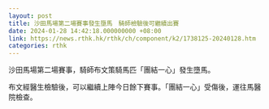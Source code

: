 ```yaml
---
layout: post
title: 沙田馬場第二場賽事發生墮馬　騎師檢驗後可繼續出賽
date: 2024-01-28 14:42:18.000000000 +08:00
link: https://news.rthk.hk/rthk/ch/component/k2/1738125-20240128.htm
categories: rthk
---
```


沙田馬場第二場賽事，騎師布文策騎馬匹「團結一心」發生墮馬。

布文經醫生檢驗後，可以繼續上陣今日餘下賽事。「團結一心」受傷後，運往馬醫院檢查。
